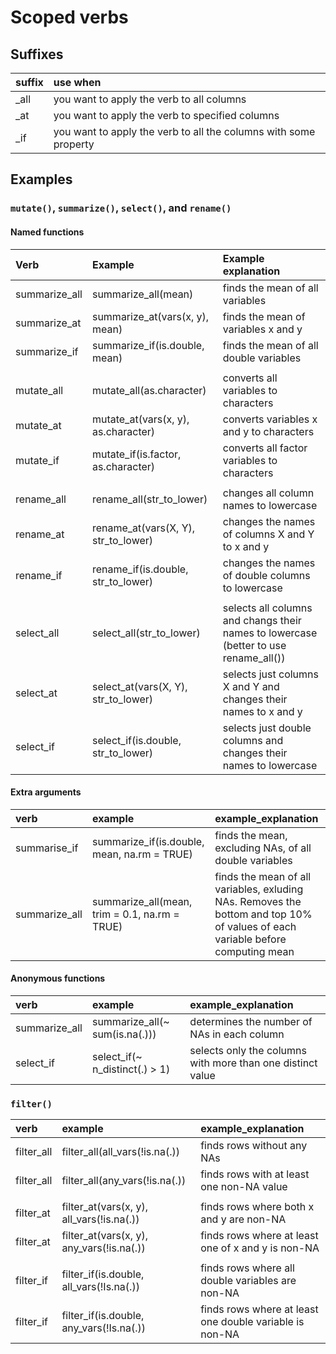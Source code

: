 Scoped verbs
================

## Suffixes

| suffix | use when                                                         |
| :----- | :--------------------------------------------------------------- |
| \_all  | you want to apply the verb to all columns                        |
| \_at   | you want to apply the verb to specified columns                  |
| \_if   | you want to apply the verb to all the columns with some property |

## Examples

### `mutate()`, `summarize()`, `select()`, and `rename()`

#### Named functions

| Verb           | Example                                | Example explanation                                                                   |
| :------------- | :------------------------------------- | :------------------------------------------------------------------------------------ |
| summarize\_all | summarize\_all(mean)                   | finds the mean of all variables                                                       |
| summarize\_at  | summarize\_at(vars(x, y), mean)        | finds the mean of variables x and y                                                   |
| summarize\_if  | summarize\_if(is.double, mean)         | finds the mean of all double variables                                                |
|                |                                        |                                                                                       |
| mutate\_all    | mutate\_all(as.character)              | converts all variables to characters                                                  |
| mutate\_at     | mutate\_at(vars(x, y), as.character)   | converts variables x and y to characters                                              |
| mutate\_if     | mutate\_if(is.factor, as.character)    | converts all factor variables to characters                                           |
|                |                                        |                                                                                       |
| rename\_all    | rename\_all(str\_to\_lower)            | changes all column names to lowercase                                                 |
| rename\_at     | rename\_at(vars(X, Y), str\_to\_lower) | changes the names of columns X and Y to x and y                                       |
| rename\_if     | rename\_if(is.double, str\_to\_lower)  | changes the names of double columns to lowercase                                      |
|                |                                        |                                                                                       |
| select\_all    | select\_all(str\_to\_lower)            | selects all columns and changs their names to lowercase (better to use rename\_all()) |
| select\_at     | select\_at(vars(X, Y), str\_to\_lower) | selects just columns X and Y and changes their names to x and y                       |
| select\_if     | select\_if(is.double, str\_to\_lower)  | selects just double columns and changes their names to lowercase                      |

#### Extra arguments

| verb           | example                                        | example\_explanation                                                                                                           |
| :------------- | :--------------------------------------------- | :----------------------------------------------------------------------------------------------------------------------------- |
| summarise\_if  | summarize\_if(is.double, mean, na.rm = TRUE)   | finds the mean, excluding NAs, of all double variables                                                                         |
| summarize\_all | summarize\_all(mean, trim = 0.1, na.rm = TRUE) | finds the mean of all variables, exluding NAs. Removes the bottom and top 10% of values of each variable before computing mean |

#### Anonymous functions

| verb           | example                           | example\_explanation                                       |
| :------------- | :-------------------------------- | :--------------------------------------------------------- |
| summarize\_all | summarize\_all(~ sum(is.na(.)))   | determines the number of NAs in each column                |
| select\_if     | select\_if(~ n\_distinct(.) \> 1) | selects only the columns with more than one distinct value |

### `filter()`

| verb        | example                                      | example\_explanation                                    |
| :---------- | :------------------------------------------- | :------------------------------------------------------ |
| filter\_all | filter\_all(all\_vars(\!is.na(.))            | finds rows without any NAs                              |
| filter\_all | filter\_all(any\_vars(\!is.na(.))            | finds rows with at least one non-NA value               |
|             |                                              |                                                         |
| filter\_at  | filter\_at(vars(x, y), all\_vars(\!is.na(.)) | finds rows where both x and y are non-NA                |
| filter\_at  | filter\_at(vars(x, y), any\_vars(\!is.na(.)) | finds rows where at least one of x and y is non-NA      |
|             |                                              |                                                         |
| filter\_if  | filter\_if(is.double, all\_vars(\!Is.na(.))  | finds rows where all double variables are non-NA        |
| filter\_if  | filter\_if(is.double, any\_vars(\!Is.na(.))  | finds rows where at least one double variable is non-NA |
